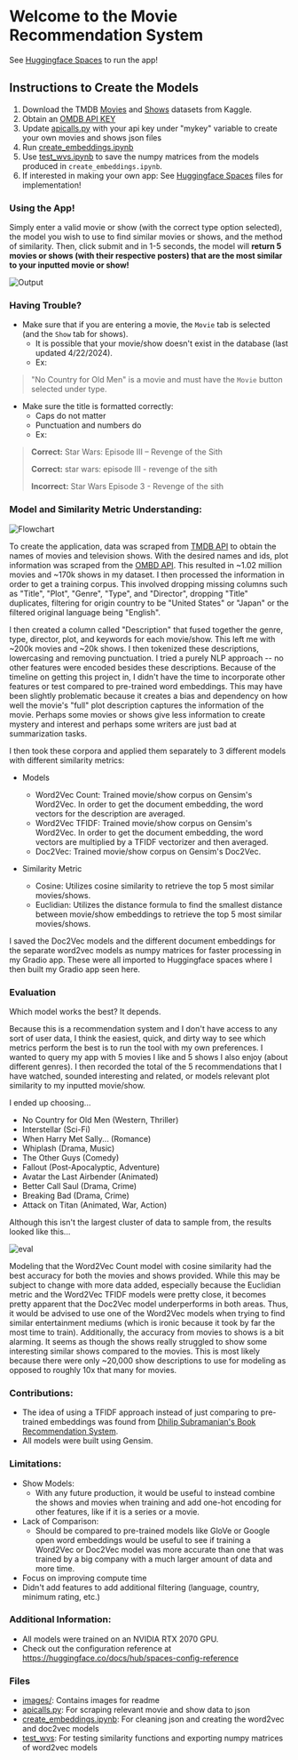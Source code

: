 # Welcome to the Movie Recommendation System

See [Huggingface Spaces](https://huggingface.co/spaces/brandonowens/movie-recommendation-app) to run the app!

## Instructions to Create the Models

1. Download the TMDB [Movies](https://www.kaggle.com/datasets/asaniczka/tmdb-movies-dataset-2023-930k-movies) and [Shows](https://www.kaggle.com/datasets/asaniczka/full-tmdb-tv-shows-dataset-2023-150k-shows) datasets from Kaggle.
2. Obtain an [OMDB API KEY](https://www.omdbapi.com/apikey.aspx)
3. Update [apicalls.py](https://github.com/brandonowens24/movie-recommendation-app/blob/main/apicalls.py) with your api key under "mykey" variable to create your own movies and shows json files
4. Run [create_embeddings.ipynb](https://github.com/brandonowens24/movie-recommendation-app/blob/main/create_embeddings.ipynb)
5. Use [test_wvs.ipynb](https://github.com/brandonowens24/movie-recommendation-app/blob/main/test_wvs.ipynb) to save the numpy matrices from the models produced in `create_embeddings.ipynb`.
6. If interested in making your own app: See [Huggingface Spaces](https://huggingface.co/spaces/brandonowens/movie-recommendation-app) files for implementation!  

### Using the App!

Simply enter a valid movie or show (with the correct type option selected), the model you wish to use to find similar movies or shows, and the method of similarity.
Then, click submit and in 1-5 seconds, the model will **return 5 movies or shows (with their respective posters) that are the most similar to your inputted movie or show!**

![Output](images/example.png)

### Having Trouble?

* Make sure that if you are entering a movie, the `Movie` tab is selected (and the `Show` tab for shows).
    * It is possible that your movie/show doesn't exist in the database (last updated 4/22/2024).
    * Ex:
> "No Country for Old Men" is a movie and must have the `Movie` button selected under type.

* Make sure the title is formatted correctly:
    * Caps do not matter
    * Punctuation and numbers do
    * Ex:
> **Correct:** Star Wars: Episode III – Revenge of the Sith
> 
> **Correct:** star wars: episode III - revenge of the sith
> 
> **Incorrect:** Star Wars Episode 3 - Revenge of the sith


### Model and Similarity Metric Understanding:

![Flowchart](images/flowchart.png)

To create the application, data was scraped from [TMDB API](https://developer.themoviedb.org/reference/intro/getting-started) to obtain the names of movies and television shows.
With the desired names and ids, plot information was scraped from the [OMBD API](https://www.omdbapi.com/). This resulted in ~1.02 million movies and ~170k shows in my dataset.
I then processed the information in order to get a training corpus. This involved dropping missing columns such as "Title", "Plot", "Genre", "Type", and "Director", dropping "Title" duplicates,
filtering for origin country to be "United States" or "Japan" or the filtered original language being "English". 

I then created a column called "Description" that fused together the genre,
type, director, plot, and keywords for each movie/show. This left me with ~200k movies and ~20k shows. I then tokenized these descriptions, lowercasing and removing punctuation.
I tried a purely NLP approach -- no other features were encoded besides these descriptions. Because of the timeline on getting this project in, I didn't have the time to incorporate other features or test compared to
pre-trained word embeddings. This may have been slightly problematic because it creates a bias and dependency on how well the movie's "full" plot description captures the information of the movie. Perhaps some movies or shows
give less information to create mystery and interest and perhaps some writers are just bad at summarization tasks.

I then took these corpora and applied them separately to 3 different models with different similarity metrics:

* Models
    * Word2Vec Count: Trained movie/show corpus on Gensim's Word2Vec. In order to get the document embedding, the word vectors for the description are averaged.
    * Word2Vec TFIDF: Trained movie/show corpus on Gensim's Word2Vec. In order to get the document embedding, the word vectors are multiplied by a TFIDF vectorizer and then averaged.
    * Doc2Vec: Trained movie/show corpus on Gensim's Doc2Vec.
      
* Similarity Metric
    * Cosine: Utilizes cosine similarity to retrieve the top 5 most similar movies/shows.
    * Euclidian: Utilizes the distance formula to find the smallest distance between movie/show embeddings to retrieve the top 5 most similar movies/shows.
      
I saved the Doc2Vec models and the different document embeddings for the separate word2vec models as numpy matrices for faster processing in my Gradio app. These were all imported to Huggingface spaces
where I then built my Gradio app seen here. 

### Evaluation

Which model works the best? It depends.

Because this is a recommendation system and I don't have access to any sort of user data, I think the easiest, quick, and dirty way to see which metrics perform the best is to run the tool with my own preferences.
I wanted to query my app with 5 movies I like and 5 shows I also enjoy (about different genres). I then recorded the total of the 5 recommendations that I have watched, sounded interesting and related, or models relevant plot similarity to my inputted movie/show.

I ended up choosing... 

* No Country for Old Men (Western, Thriller)
* Interstellar (Sci-Fi)
* When Harry Met Sally... (Romance)
* Whiplash (Drama, Music)
* The Other Guys (Comedy)
* Fallout (Post-Apocalyptic, Adventure)
* Avatar the Last Airbender (Animated)
* Better Call Saul (Drama, Crime)
* Breaking Bad (Drama, Crime)
* Attack on Titan (Animated, War, Action)
  
Although this isn't the largest cluster of data to sample from, the results looked like this...

![eval](images/eval.png)

Modeling that the Word2Vec Count model with cosine similarity had the best accuracy for both the movies and shows provided. While this may be subject to change with more data added,
especially because the Euclidian metric and the Word2Vec TFIDF models were pretty close, it becomes pretty apparent that the Doc2Vec model underperforms in both areas. Thus, it would be advised to use one of the Word2Vec 
models when trying to find similar entertainment mediums (which is ironic because it took by far the most time to train). Additionally, the accuracy from movies to shows is a bit alarming. It seems as though the shows really struggled to show some interesting similar shows compared to the movies.
This is most likely because there were only ~20,000 show descriptions to use for modeling as opposed to roughly 10x that many for movies. 

### Contributions:

* The idea of using a TFIDF approach instead of just comparing to pre-trained embeddings was found from [Dhilip Subramanian's Book Recommendation System](https://www.kdnuggets.com/2020/08/content-based-recommendation-system-word-embeddings.html).
* All models were built using Gensim.
  
### Limitations:

* Show Models:
  * With any future production, it would be useful to instead combine the shows and movies when training and add one-hot encoding for other features, like if it is a series or a movie.
* Lack of Comparison:
  * Should be compared to pre-trained models like GloVe or Google open word embeddings would be useful to see if training a Word2Vec or Doc2Vec model was more accurate than one that was trained by a big company with a much larger amount of data and more time.
* Focus on improving compute time
* Didn't add features to add additional filtering (language, country, minimum rating, etc.)

### Additional Information:

* All models were trained on an NVIDIA RTX 2070 GPU. 
* Check out the configuration reference at https://huggingface.co/docs/hub/spaces-config-reference

### Files
* [images/](https://github.com/brandonowens24/movie-recommendation-app/tree/main/images): Contains images for readme
* [apicalls.py](https://github.com/brandonowens24/movie-recommendation-app/blob/main/apicalls.py): For scraping relevant movie and show data to json 
* [create_embeddings.ipynb](https://github.com/brandonowens24/movie-recommendation-app/blob/main/create_embeddings.ipynb): For cleaning json and creating the word2vec and doc2vec models
* [test_wvs](https://github.com/brandonowens24/movie-recommendation-app/blob/main/test_wvs.ipynb): For testing similarity functions and exporting numpy matrices of word2vec models
